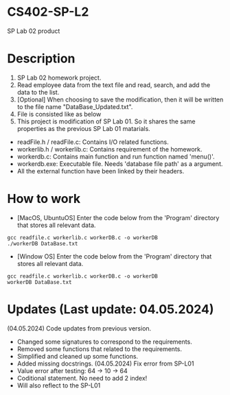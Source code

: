 # CS402-SP-L2
SP Lab 02 product
# Description
1.  SP Lab 02 homework project.
2.  Read employee data from the text file and read, search, and add the data to the list.
3.  [Optional] When choosing to save the modification, then it will be written to the file name "DataBase_Updated.txt".
4.  File is consisted like as below
5.  This project is modification of SP Lab 01. So it shares the same properties as the previous SP Lab 01 matarials.
- readFile.h / readFile.c: Contains I/O related functions.
- workerlib.h / workerlib.c: Contains requirement of the homework.
- workerdb.c: Contains main function and run function named 'menu()'.
- workerdb.exe: Executable file. Needs 'database file path' as a argument.
- All the external function have been linked by their headers.
# How to work
- [MacOS, UbuntuOS] Enter the code below from the 'Program' directory that stores all relevant data.
```
gcc readfile.c workerlib.c workerDB.c -o workerDB
./workerDB DataBase.txt
```
- [Window OS] Enter the code below from the 'Program' directory that stores all relevant data.
```
gcc readfile.c workerlib.c workerDB.c -o workerDB
workerDB DataBase.txt
```
# Updates (Last update: 04.05.2024)
(04.05.2024) Code updates from previous version.
- Changed some signatures to correspond to the requirements.
- Removed some functions that related to the requirements.
- Simplified and cleaned up some functions.
- Added missing docstrings.
(04.05.2024) Fix error from SP-L01
- Value error after testing: 64 -> 10 -> 64
- Coditional statement. No need to add 2 index!
- Will also reflect to the SP-L01